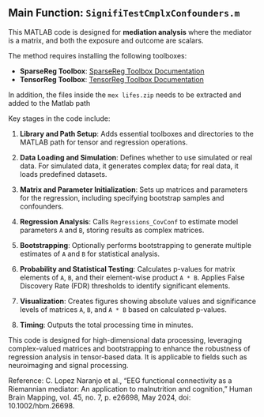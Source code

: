 ## Main Function: `SignifiTestCmplxConfounders.m`

This MATLAB code is designed for **mediation analysis** where the mediator is a matrix, and both the exposure and outcome are scalars. 

The method requires installing the following toolboxes:

- **SparseReg Toolbox**: [SparseReg Toolbox Documentation](https://hua-zhou.github.io/SparseReg/)
- **TensorReg Toolbox**: [TensorReg Toolbox Documentation](https://hua-zhou.github.io/TensorReg/)

In addition, the files inside the `mex lifes.zip` needs to be extracted and added to the Matlab path

Key stages in the code include:

1. **Library and Path Setup**: Adds essential toolboxes and directories to the MATLAB path for tensor and regression operations.

2. **Data Loading and Simulation**: Defines whether to use simulated or real data. For simulated data, it generates complex data; for real data, it loads predefined datasets.

3. **Matrix and Parameter Initialization**: Sets up matrices and parameters for the regression, including specifying bootstrap samples and confounders.

4. **Regression Analysis**: Calls `Regressions_CovConf` to estimate model parameters `A` and `B`, storing results as complex matrices.

5. **Bootstrapping**: Optionally performs bootstrapping to generate multiple estimates of `A` and `B` for statistical analysis.

6. **Probability and Statistical Testing**: Calculates p-values for matrix elements of `A`, `B`, and their element-wise product `A * B`. Applies False Discovery Rate (FDR) thresholds to identify significant elements.

7. **Visualization**: Creates figures showing absolute values and significance levels of matrices `A`, `B`, and `A * B` based on calculated p-values.

8. **Timing**: Outputs the total processing time in minutes.

This code is designed for high-dimensional data processing, leveraging complex-valued matrices and bootstrapping to enhance the robustness of regression analysis in tensor-based data. It is applicable to fields such as neuroimaging and signal processing.

Reference: C. Lopez Naranjo et al., “EEG functional connectivity as a Riemannian mediator: An application to malnutrition and cognition,” Human Brain Mapping, vol. 45, no. 7, p. e26698, May 2024, doi: 10.1002/hbm.26698.




